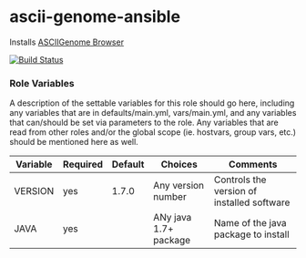 # ascii-genome-ansible

Installs [ASCIIGenome Browser](https://github.com/dariober/ASCIIGenome)

[![Build Status](https://travis-ci.org/CyVerse-Ansible/ascii-genome-ansible.svg?branch=master)](https://travis-ci.org/CyVerse-Ansible/ascii-genome-ansible)

### Role Variables

A description of the settable variables for this role should go here, including any variables that are in defaults/main.yml, vars/main.yml, and any variables that can/should be set via parameters to the role. Any variables that are read from other roles and/or the global scope (ie. hostvars, group vars, etc.) should be mentioned here as well.

| Variable                | Required | Default | Choices                   | Comments                                   |
|-------------------------|----------|---------|---------------------------|--------------------------------------------|
| VERSION                 | yes      | 1.7.0   | Any version number        | Controls the version of installed software |
| JAVA                    | yes      |         | ANy java 1.7+ package     | Name of the java package to install        |
